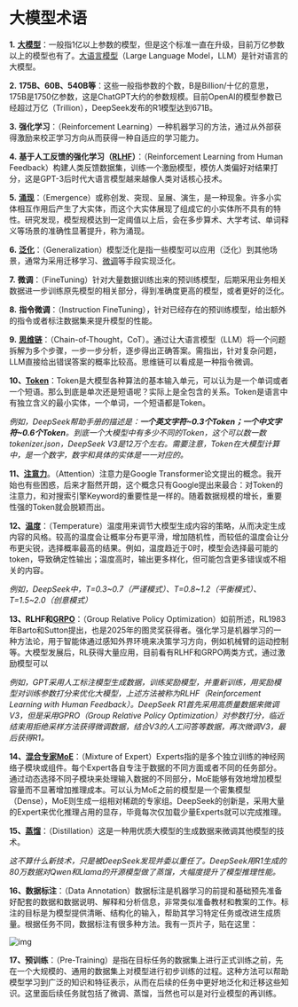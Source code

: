 # 大模型术语

**1.** **[大模型](https://zhida.zhihu.com/search?content_id=224814908&content_type=Article&match_order=1&q=大模型&zhida_source=entity)**：一般指1亿以上参数的模型，但是这个标准一直在升级，目前万亿参数以上的模型也有了。[大语言模型](https://zhida.zhihu.com/search?content_id=224814908&content_type=Article&match_order=1&q=大语言模型&zhida_source=entity)（Large Language Model，LLM）是针对语言的大模型。

**2.** **175B、60B、540B等**：这些一般指参数的个数，B是Billion/十亿的意思，175B是1750亿参数，这是ChatGPT大约的参数规模。目前OpenAI的模型参数已经超过万亿（Trillion），DeepSeek发布的R1模型达到671B。

**3.** **强化学习**：（Reinforcement Learning）一种机器学习的方法，通过从外部获得激励来校正学习方向从而获得一种自适应的学习能力。

**4.** **基于人工反馈的强化学习（[RLHF](https://zhida.zhihu.com/search?content_id=224814908&content_type=Article&match_order=1&q=RLHF&zhida_source=entity)）**：（Reinforcement Learning from Human Feedback）构建人类反馈数据集，训练一个激励模型，模仿人类偏好对结果打分，这是GPT-3后时代大语言模型越来越像人类对话核心技术。

**5.** **[涌现](https://zhida.zhihu.com/search?content_id=224814908&content_type=Article&match_order=1&q=涌现&zhida_source=entity)**：（Emergence）或称创发、突现、呈展、演生，是一种现象。许多小实体相互作用后产生了大实体，而这个大实体展现了组成它的小实体所不具有的特性。研究发现，模型规模达到一定阈值以上后，会在多步算术、大学考试、单词释义等场景的准确性显著提升，称为涌现。

**6.** **[泛化](https://zhida.zhihu.com/search?content_id=224814908&content_type=Article&match_order=1&q=泛化&zhida_source=entity)**：（Generalization）模型泛化是指一些模型可以应用（泛化）到其他场景，通常为采用迁移学习、[微调](https://zhida.zhihu.com/search?content_id=224814908&content_type=Article&match_order=1&q=微调&zhida_source=entity)等手段实现泛化。

**7.** **微调**：（FineTuning）针对大量数据训练出来的预训练模型，后期采用业务相关数据进一步训练原先模型的相关部分，得到准确度更高的模型，或者更好的泛化。

**8.** **指令微调**：（Instruction FineTuning），针对已经存在的预训练模型，给出额外的指令或者标注数据集来提升模型的性能。

**9.** **[思维链](https://zhida.zhihu.com/search?content_id=224814908&content_type=Article&match_order=1&q=思维链&zhida_source=entity)**：（Chain-of-Thought，CoT）。通过让大语言模型（LLM）将一个问题拆解为多个步骤，一步一步分析，逐步得出正确答案。需指出，针对复杂问题，LLM直接给出错误答案的概率比较高。思维链可以看成是一种指令微调。

**10、[Token](https://zhida.zhihu.com/search?content_id=224814908&content_type=Article&match_order=1&q=Token&zhida_source=entity)**：Token是大模型各种算法的基本输入单元，可以认为是一个单词或者一个短语。那么到底是单次还是短语呢？实际上是全包含的关系。Token是语言中有独立含义的最小实体，一个单词，一个短语都是Token。

*例如，DeepSeek帮助手册的描述是：**一个英文字符~0.3个Token；一个中文字符~0.6个Token**。到底一个大模型中有多少不同的Token，这个可以数一数tokenizer.json，DeepSeek V3是12万个左右。需要注意，Token在大模型计算中，是一个数字，数字和具体的实体是一一对应的。*

**11、[注意力](https://zhida.zhihu.com/search?content_id=224814908&content_type=Article&match_order=1&q=注意力&zhida_source=entity)**。（Attention）注意力是Google Transformer论文提出的概念。我开始也有些困惑，后来才豁然开朗，这个概念只有Google提出来最合：对Token的注意力，和对搜索引擎Keyword的重要性是一样的。随着数据规模的增长，重要性强的Token就会脱颖而出。

**12、[温度](https://zhida.zhihu.com/search?content_id=224814908&content_type=Article&match_order=1&q=温度&zhida_source=entity)**：（Temperature）温度用来调节大模型生成内容的策略，从而决定生成内容的风格。较高的温度会让概率分布更平滑，增加随机性，而较低的温度会让分布更尖锐，选择概率最高的结果。例如，温度趋近于0时，模型会选择最可能的token，导致确定性输出；温度高时，输出更多样化，但可能包含更多错误或不相关的内容。

*例如，DeepSeek中，T=0.3~0.7（严谨模式）、T=0.8~1.2（平衡模式）、T=1.5~2.0（创意模式）*

**13、RLHF和[GRPO](https://zhida.zhihu.com/search?content_id=224814908&content_type=Article&match_order=1&q=GRPO&zhida_source=entity)**：（Group Relative Policy Optimization）如前所述，RL1983年Barto和Sutton提出，也是2025年的图灵奖获得者。强化学习是机器学习的一种方法论，用于智能体通过感知外界环境来决策学习方向，例如机械臂的运动控制等。大模型发展后，RL获得大量应用，目前看有RLHF和GRPO两类方式，通过激励模型可以

*例如，GPT采用人工标注模型生成数据，训练奖励模型，并重新训练，用奖励模型对训练参数打分来优化大模型，上述方法被称为RLHF（Reinforcement Learning with Human Feedback）。DeepSeek R1首先采用高质量数据来微调V3，但是采用GPRO（Group Relative Policy Optimization）对参数打分，临近结束用拒绝采样方法获得微调数据，结合V3的人工问答等数据，再次微调V3，最后获得R1。*

**14、[混合专家MoE](https://zhida.zhihu.com/search?content_id=224814908&content_type=Article&match_order=1&q=混合专家MoE&zhida_source=entity)**：（Mixture of Expert）Experts指的是多个独立训练的神经网络子模块或组件。每个Expert各自专注于数据的不同方面或者不同的任务部分。通过动态选择不同子模块来处理输入数据的不同部分，MoE能够有效地增加模型容量而不显著增加推理成本。可以认为MoE之前的模型是一个密集模型（Dense），MoE则生成一组相对稀疏的专家组。DeepSeek的创新是，采用大量的Expert来优化推理占用的显存，毕竟每次仅加载少量Experts就可以完成推理。

**15、[蒸馏](https://zhida.zhihu.com/search?content_id=224814908&content_type=Article&match_order=1&q=蒸馏&zhida_source=entity)**：（Distillation）这是一种用优质大模型的生成数据来微调其他模型的技术。

*这不算什么新技术，只是被DeepSeek发现并委以重任了。DeepSeek用R1生成的80万数据对Qwen和Llama的开源模型做了蒸馏，大幅度提升了模型推理性能。*

**16、数据标注**：（Data Annotation）数据标注是机器学习的前提和基础预先准备好配套的数据和数据说明、解释和分析信息，非常类似准备教材和教案的工作。标注的目标是为模型提供清晰、结构化的输入，帮助其学习特定任务或改进生成质量。根据任务不同，数据标注有很多种方法。我有一页片子，贴在这里：

![img](https://pic1.zhimg.com/v2-8d375042b08063b1864dad018e52d270_1440w.jpg)

**17、预训练**：（Pre-Training）是指在目标任务的数据集上进行正式训练之前，先在一个大规模的、通用的数据集上对模型进行初步训练的过程。这种方法可以帮助模型学习到广泛的知识和特征表示，从而在后续的任务中更好地泛化和迁移这些知识。这里面后续任务就包括了微调、蒸馏，当然也可以是对行业模型的再训练。

